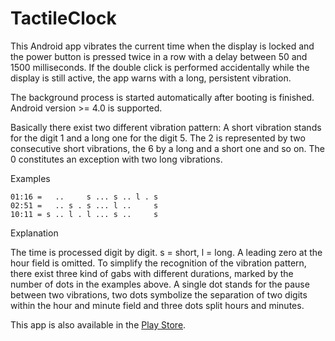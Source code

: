 TactileClock
============

This Android app vibrates the current time when the display is locked and the power button is
pressed twice in a row with a delay between 50 and 1500 milliseconds. If the double click is
performed accidentally while the display is still active, the app warns with a long, persistent
vibration.

The background process is started automatically after booting is finished. Android version >= 4.0 is
supported.

Basically there exist two different vibration pattern: A short vibration stands for the digit 1 and
a long one for the digit 5. The 2 is represented by two consecutive short vibrations, the 6 by a
long and a short one and so on. The 0 constitutes an exception with two long vibrations.

Examples

```
01:16 =   ..     s ... s .. l . s
02:51 =   .. s . s ... l ..     s
10:11 = s .. l . l ... s ..     s
```

Explanation

The time is processed digit by digit. s = short, l = long. A leading zero at the hour field is
omitted. To simplify the recognition of the vibration pattern, there exist three kind of gabs with
different durations, marked by the number of dots in the examples above. A single dot stands for the
pause between two vibrations, two dots symbolize the separation of two digits within the hour and
minute field and three dots split hours and minutes.

This app is also available in the [Play Store](https://play.google.com/store/apps/details?id=de.eric_scheibler.tactileclock&hl=en).

